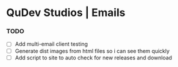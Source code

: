 # QuDev Studios | Emails

### TODO

- [ ] Add multi-email client testing
- [ ] Generate dist images from html files so i can see them quickly
- [ ] Add script to site to auto check for new releases and download
